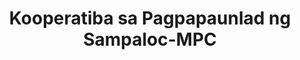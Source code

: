 ---
title: "Kooperatiba sa Pagpapaunlad ng Sampaloc-MPC"
url: /sampaloc/kooperatiba-sa-pagpapaunlad-ng-sampaloc-mpc/
shop: Leiher
---